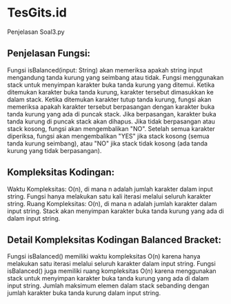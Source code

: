 # TesGits.id
Penjelasan Soal3.py

## Penjelasan Fungsi:

Fungsi isBalanced(input: String) akan memeriksa apakah string input mengandung tanda kurung yang seimbang atau tidak.
Fungsi menggunakan stack untuk menyimpan karakter buka tanda kurung yang ditemui.
Ketika ditemukan karakter buka tanda kurung, karakter tersebut dimasukkan ke dalam stack.
Ketika ditemukan karakter tutup tanda kurung, fungsi akan memeriksa apakah karakter tersebut berpasangan dengan karakter buka tanda kurung yang ada di puncak stack. Jika berpasangan, karakter buka tanda kurung di puncak stack akan dihapus. Jika tidak berpasangan atau stack kosong, fungsi akan mengembalikan "NO".
Setelah semua karakter diperiksa, fungsi akan mengembalikan "YES" jika stack kosong (semua tanda kurung seimbang), atau "NO" jika stack tidak kosong (ada tanda kurung yang tidak berpasangan).

## Kompleksitas Kodingan:

Waktu Kompleksitas: O(n), di mana n adalah jumlah karakter dalam input string. Fungsi hanya melakukan satu kali iterasi melalui seluruh karakter string.
Ruang Kompleksitas: O(n), di mana n adalah jumlah karakter dalam input string. Stack akan menyimpan karakter buka tanda kurung yang ada di dalam input string.

## Detail Kompleksitas Kodingan Balanced Bracket:

Fungsi isBalanced() memiliki waktu kompleksitas O(n) karena hanya melakukan satu iterasi melalui seluruh karakter dalam input string.
Fungsi isBalanced() juga memiliki ruang kompleksitas O(n) karena menggunakan stack untuk menyimpan karakter buka tanda kurung yang ada di dalam input string. Jumlah maksimum elemen dalam stack sebanding dengan jumlah karakter buka tanda kurung dalam input string.
